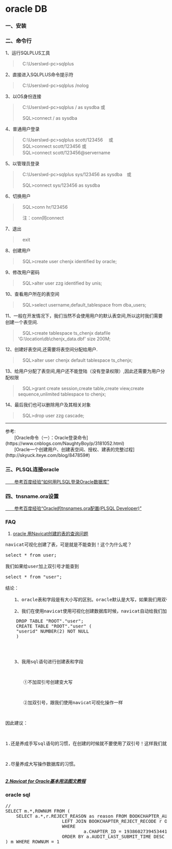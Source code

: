 # oracle DB

### 一、安装

### 二、命令行

1、运行SQLPLUS工具

>　C:\Users\wd-pc>sqlplus

2、直接进入SQLPLUS命令提示符

>　C:\Users\wd-pc>sqlplus /nolog

3、以OS身份连接 

>　C:\Users\wd-pc>sqlplus / as sysdba   或
>
>　SQL>connect / as sysdba

4、普通用户登录

>　C:\Users\wd-pc>sqlplus scott/123456 　或<br>
>　SQL>connect scott/123456  或<br>
>　SQL>connect scott/123456@servername

5、以管理员登录

>　C:\Users\wd-pc>sqlplus sys/123456 as sysdba　或
>
>　SQL>connect sys/123456 as sysdba

6、切换用户

>　SQL>conn hr/123456 
>
>　注：conn同connect

7、退出

>　exit

8、创建用户

> 　SQL>create user chenjx identified by oracle; 

9、修改用户密码
> 　SQL>alter user zzg identified by unis; 

10、查看用户所在的表空间
> 　SQL>select username,default_tablespace from dba_users;   

11、一般在开发情况下，我们当然不会使用用户的默认表空间,所以这时我们需要创建一个表空间.
> 　SQL>create tablespace ts_chenjx datafile 'G:\location\db\chenjx_data.dbf' size 200M;   

12、创建好表空间,还需要将表空间分配给用户.
> 　SQL>alter user chenjx default tablespace ts_chenjx;

13、给用户分配了表空间,用户还不能登陆（没有登录权限）,因此还需要为用户分配权限
> 　SQL>grant create session,create table,create view,create sequence,unlimited tablespace to chenjx; 

14、最后我们也可以删除用户及其相关对象 
> 　SQL>drop user zzg cascade; <br> 

<hr>
参考:<br>
　　[Oracle命令（一）：Oracle登录命令](https://www.cnblogs.com/NaughtyBoy/p/3181052.html)<br>
　　[Oracle一个创建用户、创建表空间、授权、建表的完整过程](http://skyuck.iteye.com/blog/847859#)

### 三、PLSQL连接oracle
[　　参考百度经验“如何用PLSQL登录Oracle数据库”](https://jingyan.baidu.com/article/9c69d48fa3a80d13c9024ea0.html)

### 四、tnsname.ora设置
[　　参考百度经验“Oracle的tnsnames.ora配置(PLSQL Developer)”](https://jingyan.baidu.com/article/b0b63dbfcd34834a4930704a.html)

### FAQ
1. [oracle 用Navicat创建的表的查询问题](https://www.cnblogs.com/baby123/p/4808969.html)
<pre>
navicat可视化创建了表，可是就是不能查到！这个为什么呢？

select * from user;

我们如果给user加上双引号才能查到

select * from "user";

结论：

　　1、oracle表和字段是有大小写的区别。oracle默认是大写，如果我们用双引号括起来的就区分大小写，如果没有，系统会自动转成大写。

　　2、我们在使用navicat使用可视化创建数据库时候，navicat自动给我们加上了“”，在创建数据库时实际的代码是这样的：　
<pre>
	DROP TABLE "ROOT"."user";
	CREATE TABLE "ROOT"."user" (
	"userid" NUMBER(2) NOT NULL 
	)
</pre>
　　3、我用sql语句进行创建表和字段

　　　　①不加双引号创建变大写

　　　　②加双引号，跟我们使用navicat可视化操作一样 

因此建议：

1.还是养成手写sql语句的习惯，在创建的时候就不要使用了双引号！这样我们就可以到达像mysql等一样不区分大小写了。

2.尽量养成大写操作数据库的习惯。
</pre>

##### [2.Navicat for Oracle基本用法图文教程](https://www.2cto.com/kf/201604/497696.html)

### oracle sql
<pre>
// 
SELECT m.*,ROWNUM FROM (
	SELECT a.*,r.REJECT_REASON as reason FROM BOOKCHAPTER_AUDIT a
					 LEFT JOIN BOOKCHAPTER_REJECT_RECODE r ON a.AUDIT_ID = r.AUDIT_ID
					 WHERE
							 a.CHAPTER_ID = 1938602739453441
					 ORDER BY a.AUDIT_LAST_SUBMIT_TIME DESC
) m WHERE ROWNUM = 1
</pre>